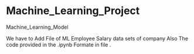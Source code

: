 # Machine_Learning_Project
Machine_Learning_Model

We have to Add File of ML Employee Salary data sets of company 
Also The code provided in the .ipynb Formate in file .
